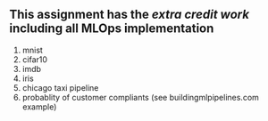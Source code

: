## This assignment has the *extra credit work* including all MLOps implementation

1. mnist
2. cifar10
3. imdb
4. iris
5. chicago taxi pipeline
6. probablity of customer compliants (see buildingmlpipelines.com example)
